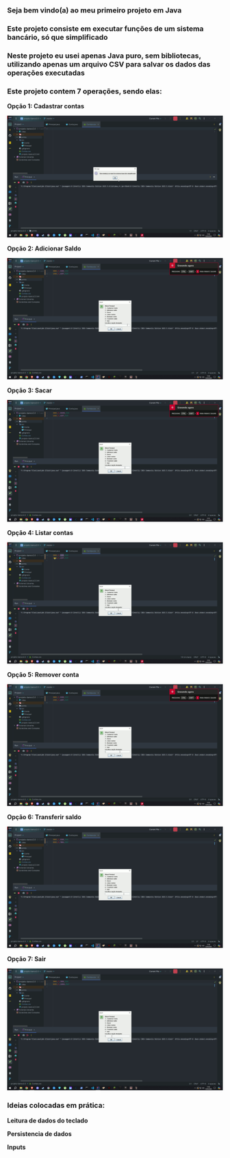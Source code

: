 ### Seja bem vindo(a) ao meu primeiro projeto em Java
### Este projeto consiste em executar funções de um sistema bancário, só que simplificado
### Neste projeto eu usei apenas Java puro, sem bibliotecas, utilizando apenas um arquivo CSV para salvar os dados das operações executadas
                                                                                                                                           
<h3>Este projeto contem 7 operações, sendo elas:</h3>
                                                                                                                                           
<p><b>Opção 1: Cadastrar contas</b></p>
<p align= "center" >
 <img width="auto" height="auto" src="./prints/Gif opção 1.gif" >
</p>
                                                                                                                                           
<p><b>Opção 2: Adicionar Saldo</b></p>
<p align= "center" >
 <img width="auto" height="auto" src="./prints/Gif opção 2.gif" >
</p>
                                                                                                                                           
<p><b>Opção 3: Sacar</b></p>
<p align= "center" >
 <img width="auto" height="auto" src="./prints/Gif opção 3.gif" >
</p>
                                                                                                                                           
<p><b>Opção 4: Listar contas</b></p>
<p align= "center" >
 <img width="auto" height="auto" src="./prints/Gif opção 4.gif" >
</p>
                                                                                                                                           
<p><b>Opção 5: Remover conta</b></p>
<p align= "center" >
 <img width="auto" height="auto" src="./prints/Gif opção 5.gif" >
</p>
                                                                                                                                           
<p><b>Opção 6: Transferir saldo</b></p>
<p align= "center" >
 <img width="auto" height="auto" src="./prints/Gif opção 6.gif" >
</p>
                                                                                                                                           
<p><b>Opção 7: Sair</b></p>
<p align= "center" >
 <img width="auto" height="auto" src="./prints/Gif opção 7.gif" >
</p>
                                                                                                                                           
### Ideias colocadas em prática:

<p><b>Leitura de dados do teclado</b></p>
                                                                                                                                           
<p><b>Persistencia de dados</b></p>
                                                                                                                                           
<p><b>Inputs</b></p>

